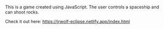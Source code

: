 This is a game created using JavaScript. The user controls a spaceship and can shoot rocks. 

Check it out here: https://jrwolf-eclipse.netlify.app/index.html

